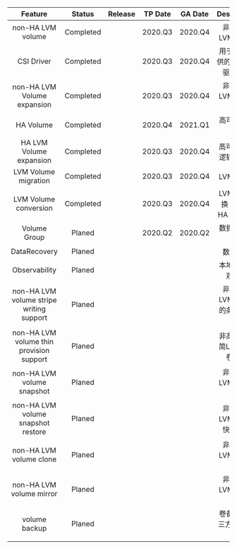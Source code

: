|        Feature       |   Status      |  Release  |   TP Date  |    GA Date   |                Description               |
| :---: | :---: | :---: | :---: | :---: | :---: |
|    non-HA LVM volume      |   Completed   |       |  2020.Q3   |   2020.Q4    |  非高可用LVM逻辑卷 |
|      CSI Driver      |   Completed   |       |  2020.Q3   |   2020.Q4    |  用于动态提供的基础CSI驱动程序 |
| non-HA LVM Volume expansion |   Completed   |       |  2020.Q3   |   2020.Q4    |  非高可用LVM逻辑卷扩容 |
| HA Volume     |  Completed  |      |  2020.Q4  |   2021.Q1   |  高可用卷支持 |
| HA LVM Volume expansion |   Completed   |       |  2020.Q3   |   2020.Q4    |  高可用LVM逻辑卷扩容 |
| LVM Volume migration |   Completed   |       |  2020.Q3   |   2020.Q4    |  LVM卷迁移 |
| LVM Volume conversion |   Completed   |       |  2020.Q3   |   2020.Q4    |  LVM卷的转换（non-HA -> HA） |
| Volume Group |   Planed   |       |  2020.Q2   |   2020.Q2    |  数据卷组的管理 |
| DataRecovery    |   Planed   |      |    |     |  数据恢复 |
| Observability    |   Planed   |      |    |     |  本地存储可观测性 |
| non-HA LVM volume stripe writing support    |   Planed   |      |    |     |  非高可用LVM逻辑卷的条带写支持 |
| non-HA LVM volume thin provision support    |   Planed   |      |    |      |  非高可用精简LVM逻辑卷支持 |
| non-HA LVM volume snapshot  |   Planed   |       |     |      |  非高可用LVM逻辑卷快照|
| non-HA LVM volume snapshot restore |   Planed   |      |     |    |  非高可用LVM逻辑卷快照恢复 |
| non-HA LVM volume clone     |   Planed   |   |    |     |  非高可用LVM逻辑卷克隆 |
| non-HA LVM volume mirror     |   Planed   |   |    |     |  非高可用LVM逻辑卷镜像|
| volume backup     |   Planed   |      |    |     |  卷备份至第三方S3对象存储 |